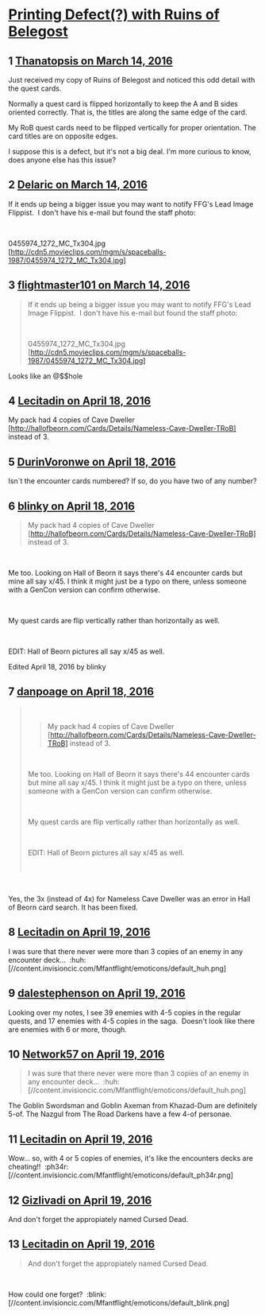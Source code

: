 # [Printing Defect(?) with Ruins of Belegost](https://community.fantasyflightgames.com/topic/205437-printing-defect-with-ruins-of-belegost/)

## 1 [Thanatopsis on March 14, 2016](https://community.fantasyflightgames.com/topic/205437-printing-defect-with-ruins-of-belegost/?do=findComment&comment=2099554)

Just received my copy of Ruins of Belegost and noticed this odd detail with the quest cards.

Normally a quest card is flipped horizontally to keep the A and B sides oriented correctly. That is, the titles are along the same edge of the card.

My RoB quest cards need to be flipped vertically for proper orientation. The card titles are on opposite edges.

I suppose this is a defect, but it's not a big deal. I'm more curious to know, does anyone else has this issue?

## 2 [Delaric on March 14, 2016](https://community.fantasyflightgames.com/topic/205437-printing-defect-with-ruins-of-belegost/?do=findComment&comment=2099571)

If it ends up being a bigger issue you may want to notify FFG's Lead Image Flippist.  I don't have his e-mail but found the staff photo:

 

0455974_1272_MC_Tx304.jpg [http://cdn5.movieclips.com/mgm/s/spaceballs-1987/0455974_1272_MC_Tx304.jpg]

## 3 [flightmaster101 on March 14, 2016](https://community.fantasyflightgames.com/topic/205437-printing-defect-with-ruins-of-belegost/?do=findComment&comment=2099617)

> If it ends up being a bigger issue you may want to notify FFG's Lead Image Flippist.  I don't have his e-mail but found the staff photo:
> 
>  
> 
> 0455974_1272_MC_Tx304.jpg [http://cdn5.movieclips.com/mgm/s/spaceballs-1987/0455974_1272_MC_Tx304.jpg]

Looks like an @$$hole

## 4 [Lecitadin on April 18, 2016](https://community.fantasyflightgames.com/topic/205437-printing-defect-with-ruins-of-belegost/?do=findComment&comment=2175280)

My pack had 4 copies of Cave Dweller [http://hallofbeorn.com/Cards/Details/Nameless-Cave-Dweller-TRoB] instead of 3.

## 5 [DurinVoronwe on April 18, 2016](https://community.fantasyflightgames.com/topic/205437-printing-defect-with-ruins-of-belegost/?do=findComment&comment=2175314)

Isn´t the encounter cards numbered? If so, do you have two of any number?

## 6 [blinky on April 18, 2016](https://community.fantasyflightgames.com/topic/205437-printing-defect-with-ruins-of-belegost/?do=findComment&comment=2175333)

> My pack had 4 copies of Cave Dweller [http://hallofbeorn.com/Cards/Details/Nameless-Cave-Dweller-TRoB] instead of 3.

 

Me too. Looking on Hall of Beorn it says there's 44 encounter cards but mine all say x/45. I think it might just be a typo on there, unless someone with a GenCon version can confirm otherwise.

 

My quest cards are flip vertically rather than horizontally as well.

 

EDIT: Hall of Beorn pictures all say x/45 as well.

Edited April 18, 2016 by blinky

## 7 [danpoage on April 18, 2016](https://community.fantasyflightgames.com/topic/205437-printing-defect-with-ruins-of-belegost/?do=findComment&comment=2175766)

>  
> 
> > My pack had 4 copies of Cave Dweller [http://hallofbeorn.com/Cards/Details/Nameless-Cave-Dweller-TRoB] instead of 3.
> 
>  
> 
> Me too. Looking on Hall of Beorn it says there's 44 encounter cards but mine all say x/45. I think it might just be a typo on there, unless someone with a GenCon version can confirm otherwise.
> 
>  
> 
> My quest cards are flip vertically rather than horizontally as well.
> 
>  
> 
> EDIT: Hall of Beorn pictures all say x/45 as well.
> 
>  

 

Yes, the 3x (instead of 4x) for Nameless Cave Dweller was an error in Hall of Beorn card search. It has been fixed.

## 8 [Lecitadin on April 19, 2016](https://community.fantasyflightgames.com/topic/205437-printing-defect-with-ruins-of-belegost/?do=findComment&comment=2176756)

I was sure that there never were more than 3 copies of an enemy in any encounter deck...  :huh: [//content.invisioncic.com/Mfantflight/emoticons/default_huh.png]

## 9 [dalestephenson on April 19, 2016](https://community.fantasyflightgames.com/topic/205437-printing-defect-with-ruins-of-belegost/?do=findComment&comment=2176837)

Looking over my notes, I see 39 enemies with 4-5 copies in the regular quests, and 17 enemies with 4-5 copies in the saga.  Doesn't look like there are enemies with 6 or more, though.

## 10 [Network57 on April 19, 2016](https://community.fantasyflightgames.com/topic/205437-printing-defect-with-ruins-of-belegost/?do=findComment&comment=2176944)

> I was sure that there never were more than 3 copies of an enemy in any encounter deck...  :huh: [//content.invisioncic.com/Mfantflight/emoticons/default_huh.png]

The Goblin Swordsman and Goblin Axeman from Khazad-Dum are definitely 5-of. The Nazgul from The Road Darkens have a few 4-of personae.

## 11 [Lecitadin on April 19, 2016](https://community.fantasyflightgames.com/topic/205437-printing-defect-with-ruins-of-belegost/?do=findComment&comment=2177473)

Wow... so, with 4 or 5 copies of enemies, it's like the encounters decks are cheating!!  :ph34r: [//content.invisioncic.com/Mfantflight/emoticons/default_ph34r.png]

## 12 [Gizlivadi on April 19, 2016](https://community.fantasyflightgames.com/topic/205437-printing-defect-with-ruins-of-belegost/?do=findComment&comment=2177550)

And don't forget the appropiately named Cursed Dead.

## 13 [Lecitadin on April 19, 2016](https://community.fantasyflightgames.com/topic/205437-printing-defect-with-ruins-of-belegost/?do=findComment&comment=2177700)

> And don't forget the appropiately named Cursed Dead.

 

How could one forget?  :blink: [//content.invisioncic.com/Mfantflight/emoticons/default_blink.png]

